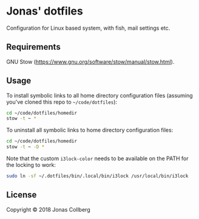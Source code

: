 # Jonas' dotfiles

Configuration for Linux based system, with fish, mail settings etc.

## Requirements

GNU Stow (https://www.gnu.org/software/stow/manual/stow.html).

## Usage

To install symbolic links to all home directory configuration files (assuming
you've cloned this repo to `~/code/dotfiles`):

```bash
cd ~/code/dotfiles/homedir
stow -t ~ *
```
To uninstall all symbolic links to home directory configuration files:

```bash
cd ~/code/dotfiles/homedir
stow -t ~ -D *
```

Note that the custom `i3lock-color` needs to be available on the PATH for the
locking to work:

```bash
sudo ln -sf ~/.dotfiles/bin/.local/bin/i3lock /usr/local/bin/i3lock
```

## License

Copyright © 2018 Jonas Collberg
